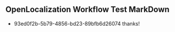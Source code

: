 ## OpenLocalization Workflow Test MarkDown
* 93ed0f2b-5b79-4856-bd23-89bfb6d26074 thanks!

<!--HONumber=Aug16_HO4-->


